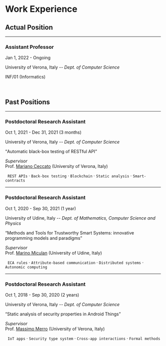 # Work Experience


## Actual Position

---

### Assistant Professor

<i class="fas fa-calendar-check"></i> Jan 1, 2022 - Ongoing

<i class="fas fa-map-marker-alt"></i> University of Verona, Italy -- *Dept. of Computer Science*

<i class="fas fa-id-badge"></i> INF/01 (Informatics)

<br>

## Past Positions

---

### Postdoctoral Research Assistant

<i class="fas fa-calendar-check"></i> Oct 1, 2021 - Dec 31, 2021 (3 months)

<i class="fas fa-map-marker-alt"></i> University of Verona, Italy -- *Dept. of Computer Science*

<q>Automatic black-box testing of RESTful API</q>

*Supervisor* <br>
Prof. [Mariano Ceccato](https://profs.scienze.univr.it/~ceccato/) (University of Verona, Italy)

<i class="fas fa-tags"></i> &nbsp; `REST APIs` &middot; `Back-box testing` &middot; `Blockchain` &middot; `Static analysis` &middot; `Smart-contracts`

---

### Postdoctoral Research Assistant

<i class="fas fa-calendar-check"></i> Oct 1, 2020 - Sep 30, 2021 (1 year)

<i class="fas fa-map-marker-alt"></i> University of Udine, Italy -- *Dept. of Mathematics, Computer Science and Physics*

<q>Methods and Tools for Trustworthy Smart Systems: innovative programming models and paradigms</q>

*Supervisor* <br>
Prof. [Marino Miculan](http://users.dimi.uniud.it/~marino.miculan/wordpress/) (University of Udine, Italy)

<i class="fas fa-tags"></i> &nbsp; `ECA rules` &middot; `Attribute-based communication` &middot; `Distributed systems` &middot; `Autonomic computing`

---

### Postdoctoral Research Assistant

<i class="fas fa-calendar-check"></i> Oct 1, 2018 - Sep 30, 2020 (2 years)

<i class="fas fa-map-marker-alt"></i> University of Verona, Italy -- *Dept. of Computer Science*

<q>Static analysis of security properties in Android Things</q>

*Supervisor* <br>
Prof. [Massimo Merro](http://profs.scienze.univr.it/~merro/) (University of Verona, Italy)

<i class="fas fa-tags"></i> &nbsp; `IoT apps` &middot; `Security type system` &middot; `Cross-app interactions` &middot; `Formal methods`

<br><br>

